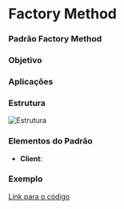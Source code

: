 # Factory Method

### Padrão Factory Method

### Objetivo

### Aplicações

### Estrutura
![Estrutura](https://arquivo.devmedia.com.br/artigos/Higor_Medeiros/padraofactory/image001.jpg)

### Elementos do Padrão

- **Client**:

### Exemplo
[Link para o código]()

